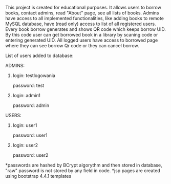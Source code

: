 This project is created for educational purposes. 
It allows users to borrow books, contact admins, read "About" page, see all lists of books. Admins have access to all implemented functionalities, like adding books to remote MySQL database, have (read only) access to list of all registered users. Every book borrow generates and shows QR code which keeps borrow UID. By this code user can get borrowed book in a library by scaning code or entering generated UID. All logged users have access to borrowed page where they can see borrow Qr code or they can cancel borrow.

List of users added to database:

ADMINS:
1. login: testlogowania
   
   password: test
   
2. login: admin1

   password: admin

USERS:
1. login: user1
   
   password: user1
2. login: user2
   
   password: user2

*passwords are hashed by BCrypt algorythm and then stored in database, "raw" password is not stored by any field in code.
*jsp pages are created using bootstrap 4.4.1 templates
